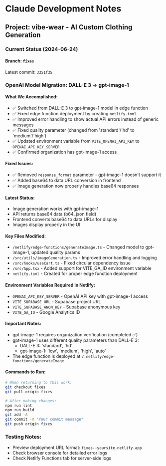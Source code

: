 # Claude Development Notes

## Project: vibe-wear - AI Custom Clothing Generation

### Current Status (2024-06-24)

#### Branch: `fixes`
Latest commit: `3351f35`

### OpenAI Model Migration: DALL-E 3 → gpt-image-1

#### What We Accomplished:
- ✅ Switched from DALL-E 3 to gpt-image-1 model in edge function
- ✅ Fixed edge function deployment by creating `netlify.toml`
- ✅ Improved error handling to show actual API errors instead of generic messages
- ✅ Fixed quality parameter (changed from 'standard'/'hd' to 'medium'/'high')
- ✅ Updated environment variable from `VITE_OPENAI_API_KEY` to `OPENAI_API_KEY_SERVER`
- ✅ Confirmed organization has gpt-image-1 access

#### Fixed Issues:
- ✅ Removed `response_format` parameter - gpt-image-1 doesn't support it
- ✅ Added base64 to data URL conversion in frontend
- ✅ Image generation now properly handles base64 responses

#### Latest Status:
- Image generation works with gpt-image-1
- API returns base64 data (b64_json field)
- Frontend converts base64 to data URLs for display
- Images display properly in the UI

#### Key Files Modified:
- `/netlify/edge-functions/generateImage.ts` - Changed model to gpt-image-1, updated quality params
- `/src/utils/imageGeneration.ts` - Improved error handling and logging
- `/src/hooks/useCart.ts` - Fixed circular dependency issue
- `/src/App.tsx` - Added support for VITE_GA_ID environment variable
- `netlify.toml` - Created for proper edge function deployment

#### Environment Variables Required in Netlify:
- `OPENAI_API_KEY_SERVER` - OpenAI API key with gpt-image-1 access
- `VITE_SUPABASE_URL` - Supabase project URL
- `VITE_SUPABASE_ANON_KEY` - Supabase anonymous key
- `VITE_GA_ID` - Google Analytics ID

#### Important Notes:
- gpt-image-1 requires organization verification (completed ✅)
- gpt-image-1 uses different quality parameters than DALL-E 3:
  - DALL-E 3: 'standard', 'hd'
  - gpt-image-1: 'low', 'medium', 'high', 'auto'
- The edge function is deployed at `/.netlify/edge-functions/generateImage`

#### Commands to Run:
```bash
# When returning to this work:
git checkout fixes
git pull origin fixes

# After making changes:
npm run lint
npm run build
git add -A
git commit -m "Your commit message"
git push origin fixes
```

### Testing Notes:
- Preview deployment URL format: `fixes--yoursite.netlify.app`
- Check browser console for detailed error logs
- Check Netlify Functions tab for server-side logs